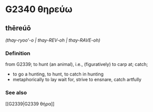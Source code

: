 # G2340 θηρεύω

## thēreúō

_(thay-ryoo'-o | thay-REV-oh | thay-RAVE-oh)_

### Definition

from G2339; to hunt (an animal), i.e., (figuratively) to carp at; catch; 

- to go a hunting, to hunt, to catch in hunting
- metaphorically to lay wait for, strive to ensnare, catch artfully

### See also

[[G2339|G2339 θήρα]]
